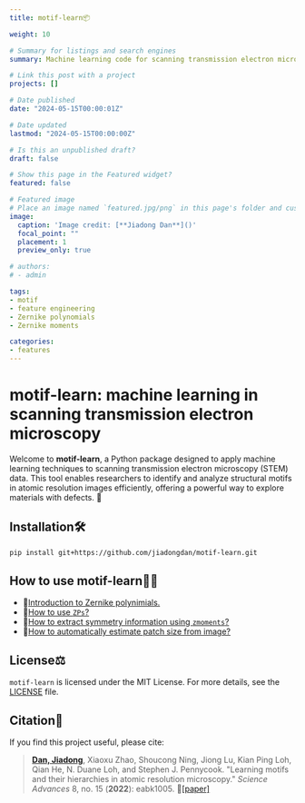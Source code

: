 ```yaml
---
title: motif-learn📦

weight: 10

# Summary for listings and search engines
summary: Machine learning code for scanning transmission electron microscopy. <i class="fa-brands fa-github"></i> [[GitHub]](https://github.com/jiadongdan/motif-learn)

# Link this post with a project
projects: []

# Date published
date: "2024-05-15T00:00:01Z"

# Date updated
lastmod: "2024-05-15T00:00:00Z"

# Is this an unpublished draft?
draft: false

# Show this page in the Featured widget?
featured: false

# Featured image
# Place an image named `featured.jpg/png` in this page's folder and customize its options here.
image:
  caption: 'Image credit: [**Jiadong Dan**]()'
  focal_point: ""
  placement: 1
  preview_only: true

# authors:
# - admin

tags:
- motif
- feature engineering
- Zernike polynomials
- Zernike moments

categories:
- features
---
```


# motif-learn: machine learning in scanning transmission electron microscopy

Welcome to **motif-learn**, a Python package designed to apply machine learning techniques to scanning transmission electron microscopy (STEM) data. This tool enables researchers to identify and analyze structural motifs in atomic resolution images efficiently, offering a powerful way to explore materials with defects. 🚀

## Installation🛠️

```bash
pip install git+https://github.com/jiadongdan/motif-learn.git
```

## How to use motif-learn👨‍🏫

* 📘[Introduction to Zernike polynimials.](https://nbviewer.org/github/jiadongdan/motif-learn/blob/main/notebooks/1%20Introduction%20to%20Zernike%20polynomials.ipynb)
* 🔧[How to use `ZPs`?](https://nbviewer.org/github/jiadongdan/motif-learn/blob/main/notebooks/2%20How%20to%20use%20ZPs.ipynb)
* 🔷[How to extract symmetry information using `zmoments`?](https://nbviewer.org/github/jiadongdan/motif-learn/blob/main/notebooks/3%20How%20to%20extract%20symmetry%20maps.ipynb)
* 🧩[How to automatically estimate patch size from image?](https://nbviewer.org/github/jiadongdan/motif-learn/blob/main/notebooks/4%20Automatic%20determination%20of%20patch%20size.ipynb)

## License⚖️

`motif-learn` is licensed under the MIT License. For more details, see the [LICENSE](https://github.com/jiadongdan/motif-learn/blob/main/LICENSE.txt) file.

## Citation📜

If you find this project useful, please cite:

> [**Dan, Jiadong**](https://jiadongdan.github.io/), Xiaoxu Zhao, Shoucong Ning, Jiong Lu, Kian Ping Loh, Qian He, N. Duane Loh, and Stephen J. Pennycook. "Learning motifs and their hierarchies in atomic resolution microscopy." *Science Advances* 8, no. 15 (**2022**): eabk1005. 📄[[paper]](https://www.science.org/doi/10.1126/sciadv.abk1005)


